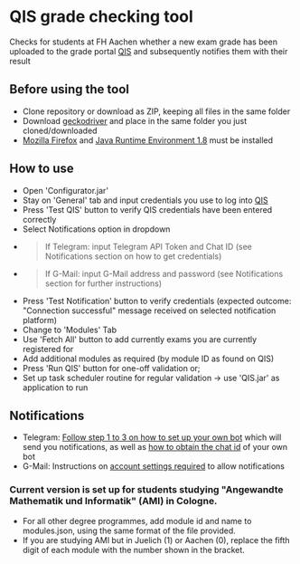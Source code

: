 # QIS grade checking tool
Checks for students at FH Aachen whether a new exam grade has been uploaded to the grade portal [QIS](https://www.qis.fh-aachen.de/qisserver/rds?state=user&type=0) and subsequently notifies them with their result

## Before using the tool
- Clone repository or download as ZIP, keeping all files in the same folder
- Download [geckodriver](https://github.com/mozilla/geckodriver/releases/tag/v0.30.0) and place in the same folder you just cloned/downloaded
- [Mozilla Firefox](https://www.mozilla.org/en-US/firefox/browsers/) and [Java Runtime Environment 1.8](https://www.java.com/en/download/manual.jsp) must be installed

## How to use
- Open 'Configurator.jar'
- Stay on 'General' tab and input credentials you use to log into [QIS](https://www.qis.fh-aachen.de/qisserver/rds?state=user&type=0)
- Press 'Test QIS' button to verify QIS credentials have been entered correctly
- Select Notifications option in dropdown
- >If Telegram: input Telegram API Token and Chat ID (see Notifications section on how to get credentials)
- >If G-Mail: input G-Mail address and password (see Notifications section for further instructions) 
- Press 'Test Notification' button to verify credentials (expected outcome: "Connection successful" message received on selected notification platform)
- Change to 'Modules' Tab
- Use 'Fetch All' button to add currently exams you are currently registered for
- Add additional modules as required (by module ID as found on QIS)
- Press 'Run QIS' button for one-off validation or;
- Set up task scheduler routine for regular validation -> use 'QIS.jar' as application to run

## Notifications
- Telegram: [Follow step 1 to 3 on how to set up your own bot](https://sendpulse.com/knowledge-base/chatbot/create-telegram-chatbot) which will send you notifications, as well as [how to obtain the chat id](https://www.alphr.com/find-chat-id-telegram/#:~:text=still%20pretty%20nifty%3A-,Go%20to%20https%3A%2F%2Fweb.telegram.org.,are%20actually%20your%20chat%20ID) of your own bot 
- G-Mail: Instructions on [account settings required](https://support.google.com/a/answer/6260879?hl=en) to allow notifications 

### Current version is set up for students studying "Angewandte Mathematik und Informatik" (AMI) in Cologne. 
- For all other degree programmes, add module id and name to modules.json, using the same format of the file provided.
- If you are studying AMI but in Juelich (1) or Aachen (0), replace the fifth digit of each module with the number shown in the bracket.
